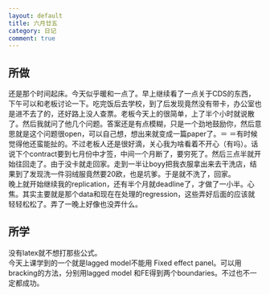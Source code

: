 ```yaml
---
layout: default
title: 六月廿五
category: 日记
comment: true
---
```


## 所做
还是那个时间起床。今天似乎暖和一点了。早上继续看了一点关于CDS的东西，下午可以和老板讨论一下。吃完饭后去学校，到了后发现竟然没有带卡，办公室也是进不去了的，还好路上没人查票。老板今天上的很简单，上了半个小时就说散了。然后我就问了他几个问题。答案还是有点模糊，只是一个劲地鼓励你，然后意思就是这个问题很open，可以自己想，想出来就变成一篇paper了。＝ ＝有时候觉得他还蛮能扯的。不过老板人还是很好滴，关心我为啥看着不开心（有吗）。话说下个contract要到七月份中才签，中间一个月断了，要穷死了。然后三点半就开始往回走了。由于没卡就走回家。走到一半让boyy把我衣服拿出来去干洗店，结果到了发现洗一件羽绒服竟然要20欧，也是坑爹。于是就不洗了，回家。   
晚上就开始继续我的replication，还有半个月就deadline了，才做了一小半。心焦。其实主要就是那个data和现在在处理的regression，这些弄好后面的应该就轻轻松松了。弄了一晚上好像也没弄什么。

## 所学
没有latex就不想打那些公式。  
今天上课学到的一个就是lagged model不能用 Fixed effect panel。可以用bracking的方法，分别用lagged model 和FE得到两个boundaries。不过也不一定都成功。